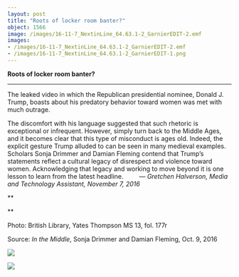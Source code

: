 ```yaml
---
layout: post
title: "Roots of locker room banter?"
object: 1566
image: /images/16-11-7_NextinLine_64.63.1-2_GarnierEDIT-2.emf
images:
- /images/16-11-7_NextinLine_64.63.1-2_GarnierEDIT-2.emf
- /images/16-11-7_NextinLine_64.63.1-2_GarnierEDIT-1.png
---
```

**Roots of locker room banter?**

****

The leaked video in which the Republican presidential nominee, Donald J. Trump, boasts about his predatory behavior toward women was met with much outrage. 

The discomfort with his language suggested that such rhetoric is exceptional or infrequent. However, simply turn back to the Middle Ages, and it becomes clear that this type of misconduct is ages old. Indeed, the explicit gesture Trump alluded to can be seen in many medieval examples. Scholars Sonja Drimmer and Damian Fleming contend that Trump’s statements reflect a cultural legacy of disrespect and violence toward women. Acknowledging that legacy and working to move beyond it is one lesson to learn from the latest headline.
         — *Gretchen Halverson, Media and Technology Assistant, November 7, 2016*

**

**

Photo: British Library, Yates Thompson MS 13, fol. 177r

Source: *In the Middle*, Sonja Drimmer and Damian Fleming, Oct. 9, 2016

![]({{siteurl.base}}/images/16-11-7_NextinLine_64.63.1-2_GarnierEDIT-2.emf)

![]({{siteurl.base}}/images/16-11-7_NextinLine_64.63.1-2_GarnierEDIT-1.png)
